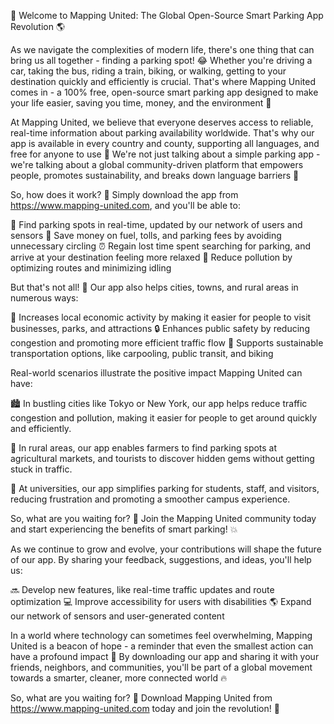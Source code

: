 🚀 Welcome to Mapping United: The Global Open-Source Smart Parking App Revolution 🌎

As we navigate the complexities of modern life, there's one thing that can bring us all together - finding a parking spot! 😂 Whether you're driving a car, taking the bus, riding a train, biking, or walking, getting to your destination quickly and efficiently is crucial. That's where Mapping United comes in - a 100% free, open-source smart parking app designed to make your life easier, saving you time, money, and the environment 🌟

At Mapping United, we believe that everyone deserves access to reliable, real-time information about parking availability worldwide. That's why our app is available in every country and county, supporting all languages, and free for anyone to use 🎉 We're not just talking about a simple parking app - we're talking about a global community-driven platform that empowers people, promotes sustainability, and breaks down language barriers 🌈

So, how does it work? 🤔 Simply download the app from https://www.mapping-united.com, and you'll be able to:

📍 Find parking spots in real-time, updated by our network of users and sensors
💸 Save money on fuel, tolls, and parking fees by avoiding unnecessary circling
⏰ Regain lost time spent searching for parking, and arrive at your destination feeling more relaxed
🌟 Reduce pollution by optimizing routes and minimizing idling

But that's not all! 🎉 Our app also helps cities, towns, and rural areas in numerous ways:

💪 Increases local economic activity by making it easier for people to visit businesses, parks, and attractions
🔒 Enhances public safety by reducing congestion and promoting more efficient traffic flow
🌳 Supports sustainable transportation options, like carpooling, public transit, and biking

Real-world scenarios illustrate the positive impact Mapping United can have:

🏙️ In bustling cities like Tokyo or New York, our app helps reduce traffic congestion and pollution, making it easier for people to get around quickly and efficiently.

🌳 In rural areas, our app enables farmers to find parking spots at agricultural markets, and tourists to discover hidden gems without getting stuck in traffic.

🏫 At universities, our app simplifies parking for students, staff, and visitors, reducing frustration and promoting a smoother campus experience.

So, what are you waiting for? 🤔 Join the Mapping United community today and start experiencing the benefits of smart parking! 💥

As we continue to grow and evolve, your contributions will shape the future of our app. By sharing your feedback, suggestions, and ideas, you'll help us:

🔜 Develop new features, like real-time traffic updates and route optimization
💻 Improve accessibility for users with disabilities
🌎 Expand our network of sensors and user-generated content

In a world where technology can sometimes feel overwhelming, Mapping United is a beacon of hope - a reminder that even the smallest action can have a profound impact 🌟 By downloading our app and sharing it with your friends, neighbors, and communities, you'll be part of a global movement towards a smarter, cleaner, more connected world 🔥

So, what are you waiting for? 🤔 Download Mapping United from https://www.mapping-united.com today and join the revolution! 🚀